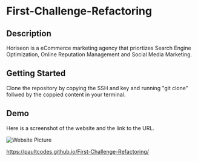 # First-Challenge-Refactoring
## Description
Horiseon is a eCommerce marketing agency that priortizes Search Engine Optimization, Online Reputation Management and Social Media Marketing.

## Getting Started
Clone the repository by copying the SSH and key and running "git clone" follwed by the coppied content in your terminal.

## Demo
Here is a screenshot of the website and the link to the URL.

![Website Picture](https://user-images.githubusercontent.com/111453328/191086170-41a0a9c5-3a3b-46de-b3cd-0fceb85cc38c.png)

https://paultcodes.github.io/First-Challenge-Refactoring/
